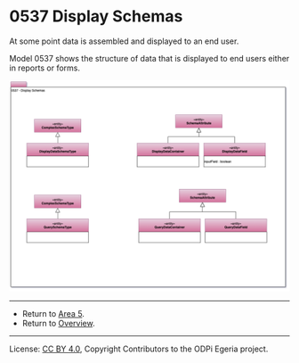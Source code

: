 <!-- SPDX-License-Identifier: CC-BY-4.0 -->
<!-- Copyright Contributors to the ODPi Egeria project. -->

# 0537 Display Schemas

At some point data is assembled and displayed to an end user.

Model 0537 shows the structure of data that is displayed to end users
either in reports or forms.

![UML](0537-Display-Schemas.png#pagewidth)


---

* Return to [Area 5](Area-5-models.md).
* Return to [Overview](.).

----
License: [CC BY 4.0](https://creativecommons.org/licenses/by/4.0/),
Copyright Contributors to the ODPi Egeria project.